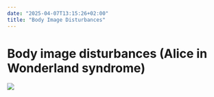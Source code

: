 ```yaml
---
date: "2025-04-07T13:15:26+02:00"
title: "Body Image Disturbances"
---
```


# Body image disturbances (Alice in Wonderland syndrome)

![](https://www.the-office.com/bedtime-story/06.jpg)
